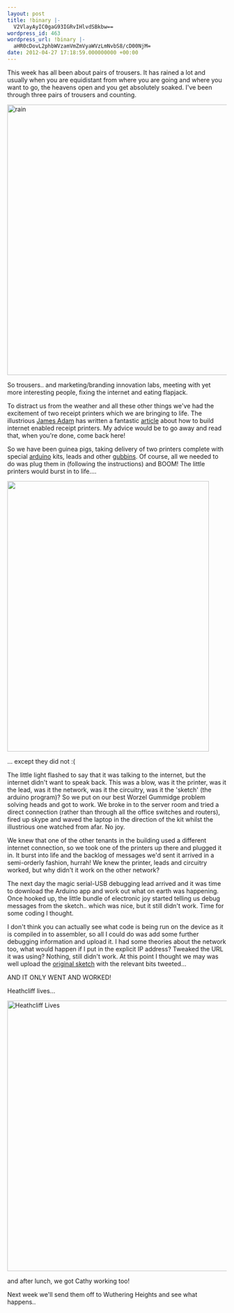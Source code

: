 ```yaml
---
layout: post
title: !binary |-
  V2VlayAyIC0gaG93IGRvIHlvdSBkbw==
wordpress_id: 463
wordpress_url: !binary |-
  aHR0cDovL2phbWVzamVmZmVyaWVzLmNvbS8/cD00NjM=
date: 2012-04-27 17:18:59.000000000 +00:00
---
```

This week has all been about pairs of trousers. It has rained a lot and usually when you are equidistant from where you are going and where you want to go, the heavens open and you get absolutely soaked. I've been through three pairs of trousers and counting.

<img src="http://happenstanceproject.com/assets/wp-content/uploads/2012/04/rain-620x620.jpg" alt="rain" title="rain" width="620" height="620" class="alignnone size-large wp-image-383" />

So trousers.. and marketing/branding innovation labs, meeting with yet more interesting people, fixing the internet and eating flapjack.

To distract us from the weather and all these other things we've had the excitement of two receipt printers which we are bringing to life. The illustrious <a title="James Adam twitter" href="http://twitter.com/lazyatom">James Adam</a> has written a fantastic <a title="Hell Printer Article" href="http://gofreerange.com/hello-printer">article</a> about how to build internet enabled receipt printers. My advice would be to go away and read that, when you're done, come back here!

So we have been guinea pigs, taking delivery of two printers complete with special <a title="Arduino" href="http://www.arduino.cc/">arduino</a> kits, leads and other <a title="Gubbins" href="http://uncyclopedia.wikia.com/wiki/Gubbins">gubbins</a>. Of course, all we needed to do was plug them in (following the instructions) and BOOM! The little printers would burst in to life....

<img src="http://happenstanceproject.com/assets/wp-content/uploads/2012/04/heathcliff12-463x620.jpg" alt="" width="463" height="620" class="alignnone size-large wp-image-378" />

... except they did not :(

The little light flashed to say that it was talking to the internet, but the internet didn't want to speak back. This was a blow, was it the printer, was it the lead, was it the network, was it the circuitry, was it the 'sketch' (the arduino program)? So we put on our best Worzel Gummidge problem solving heads and got to work. We broke in to the server room and tried a direct connection (rather than through all the office switches and routers), fired up skype and waved the laptop in the direction of the kit whilst the illustrious one watched from afar. No joy.

We knew that one of the other tenants in the building used a different internet connection, so we took one of the printers up there and plugged it in. It burst into life and the backlog of messages we'd sent it arrived in a semi-orderly fashion, hurrah! We knew the printer, leads and circuitry worked, but why didn't it work on the other network? 

The next day the magic serial-USB debugging lead arrived and it was time to download the Arduino app and work out what on earth was happening. Once hooked up, the little bundle of electronic joy started telling us debug messages from the sketch.. which was nice, but it still didn't work. Time for some coding I thought. 

I don't think you can actually see what code is being run on the device as it is compiled in to assembler, so all I could do was add some further debugging information and upload it. I had some theories about the network too, what would happen if I put in the explicit IP address? Tweaked the URL it was using? Nothing, still didn't work. At this point I thought we may was well upload the <a href="https://github.com/freerange/printer/blob/master/printer.ino" title="Sketch">original sketch</a> with the relevant bits tweeted...

AND IT ONLY WENT AND WORKED!

Heathcliff lives...

<img src="http://happenstanceproject.com/assets/wp-content/uploads/2012/04/heathcliff31-620x620.jpg" alt="Heathcliff Lives" width="620" height="620" class="alignnone size-large wp-image-362" />

and after lunch, we got Cathy working too!

Next week we'll send them off to Wuthering Heights and see what happens..

